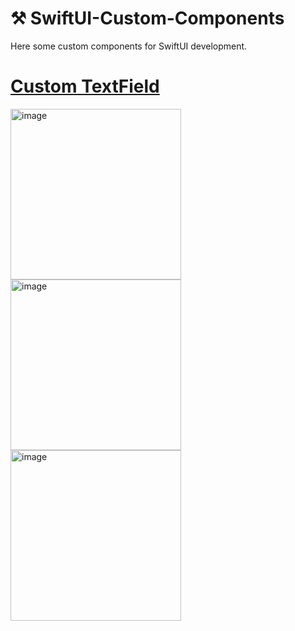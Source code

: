 # ⚒️ SwiftUI-Custom-Components
Here some custom components for SwiftUI development.

# [Custom TextField](https://github.com/vahand/SwiftUI-Custom-Components/tree/main/CustomTextField)
<img width="273" alt="image" src="https://github.com/user-attachments/assets/034750d3-46e7-427c-bd82-93e65fb77051">
<img width="273" alt="image" src="https://github.com/user-attachments/assets/286ed5fe-dbd4-413b-a8da-a41191f176e4">
<img width="273" alt="image" src="https://github.com/user-attachments/assets/e1a354d9-02e5-4247-bdd1-4aaa60e616aa">
